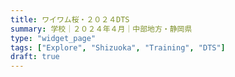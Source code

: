 ```yaml
---
title: ワイワム桜・２０２４DTS
summary: 学校｜２０２４年４月｜中部地方・静岡県
type: "widget_page"
tags: ["Explore", "Shizuoka", "Training", "DTS"]
draft: true
---
```

